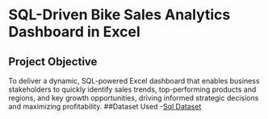 # SQL-Driven Bike Sales Analytics Dashboard in Excel
## Project Objective
To deliver a dynamic, SQL-powered Excel dashboard that enables business stakeholders to quickly identify sales trends, top-performing products and regions, and key growth opportunities, driving informed strategic decisions and maximizing profitability.
##Dataset Used
-<a href="https://github.com/Vaibh31/Data-Analysis-Dashboard/blob/main/SQL-Server-Sample-Database.zip">Sql Dataset</a>


